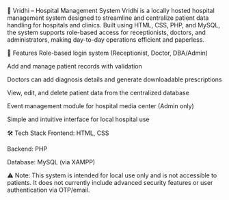 🔷 Vridhi – Hospital Management System
Vridhi is a locally hosted hospital management system designed to streamline and centralize patient data handling for hospitals and clinics. Built using HTML, CSS, PHP, and MySQL, the system supports role-based access for receptionists, doctors, and administrators, making day-to-day operations efficient and paperless.

🚀 Features
Role-based login system (Receptionist, Doctor, DBA/Admin)

Add and manage patient records with validation

Doctors can add diagnosis details and generate downloadable prescriptions

View, edit, and delete patient data from the centralized database

Event management module for hospital media center (Admin only)

Simple and intuitive interface for local hospital use

🛠 Tech Stack
Frontend: HTML, CSS

Backend: PHP

Database: MySQL (via XAMPP)

⚠️ Note: This system is intended for local use only and is not accessible to patients. It does not currently include advanced security features or user authentication via OTP/email.
